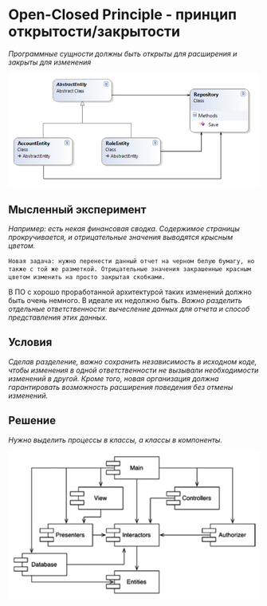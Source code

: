 # Open-Closed Principle - принцип открытости/закрытости
*Программные сущности должны быть открыты для расширения и закрыты для изменения*

![Принцип открытости/закрытости](./source/ocp.png)

## Мысленный эксперимент
_Например: есть некая финансовая сводка. Содержимое страницы прокручивается, и отрицательные значения выводятся крысным цветом._

    Новая задача: нужно перенести данный отчет на черном белую бумагу, но также с той же разметкой. Отрицательные значения закрашенные красным цветом изменить на просто закрытая скобками.

В ПО с хорошо проработанной архитектурой таких изменений должно быть очень немного. В идеале их недолжно быть.
_Важно разделить отдельные ответственности: вычесление данных для отчета и способ представления этих данных._

## Условия
*Сделав разделение, важно сохранить независимость в исходном коде, чтобы изменения в одной ответственности не вызывали необходимости изменений в другой. Кроме того, новая организация должна гарантировать возможность расширения поведения без отмены изменений.*

## Решение
*Нужно выделить процессы в классы, а классы в компоненты.*

![Выделение процессов в классы и выделение классов в компоненты](./source/classesandcomponents.png)
